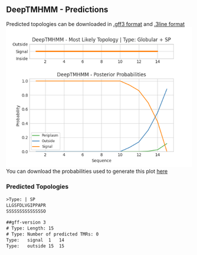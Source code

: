 ## DeepTMHMM - Predictions
Predicted topologies can be downloaded in [.gff3 format](TMRs.gff3) and [.3line format](predicted_topologies.3line)
![picture](plot.png)
You can download the probabilities used to generate this plot [here](Type:_probs.csv)
### Predicted Topologies
```
>Type: | SP
LLGSFDLVGIPPAPR
SSSSSSSSSSSSSSO

```


```
##gff-version 3
# Type: Length: 15
# Type: Number of predicted TMRs: 0
Type:	signal	1	14				
Type:	outside	15	15				

```
